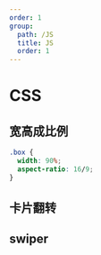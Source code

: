 ```yaml
---
order: 1
group:
  path: /JS
  title: JS
  order: 1
---
```


# CSS

## 宽高成比例

```css
.box {
  width: 90%;
  aspect-ratio: 16/9;
}
```

## 卡片翻转

<code src="./Card/index.tsx"></code>

## swiper

<code src="./Swiper/index.tsx"></code>
